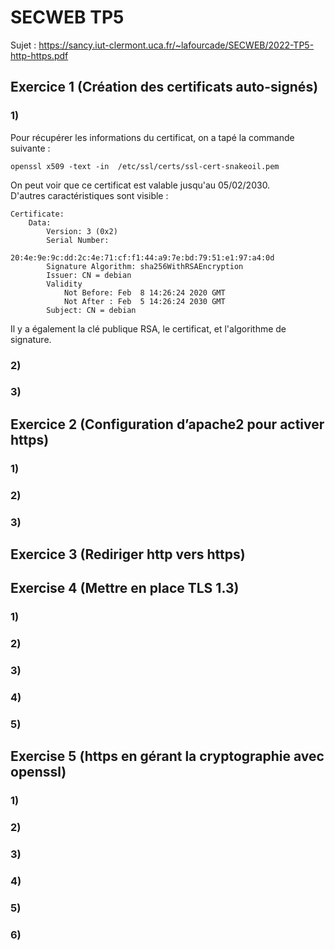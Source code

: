 # SECWEB TP5

Sujet : https://sancy.iut-clermont.uca.fr/~lafourcade/SECWEB/2022-TP5-http-https.pdf  

## Exercice 1 (Création des certificats auto-signés)

### 1)

Pour récupérer les informations du certificat, on a tapé la commande suivante :  
```
openssl x509 -text -in  /etc/ssl/certs/ssl-cert-snakeoil.pem
```

On peut voir que ce certificat est valable jusqu'au 05/02/2030.  
D'autres caractéristiques sont visible :

```
Certificate:  
    Data:  
        Version: 3 (0x2)  
        Serial Number:  
            20:4e:9e:9c:dd:2c:4e:71:cf:f1:44:a9:7e:bd:79:51:e1:97:a4:0d  
        Signature Algorithm: sha256WithRSAEncryption  
        Issuer: CN = debian  
        Validity  
            Not Before: Feb  8 14:26:24 2020 GMT  
            Not After : Feb  5 14:26:24 2030 GMT   
        Subject: CN = debian  
```

Il y a également la clé publique RSA, le certificat, et l'algorithme de signature.  

### 2)

### 3)

## Exercice 2 (Configuration d’apache2 pour activer https)

### 1)

### 2)

### 3)

## Exercice 3 (Rediriger http vers https)

## Exercise 4 (Mettre en place TLS 1.3)

### 1)

### 2)

### 3)

### 4)

### 5)

## Exercise 5 (https en gérant la cryptographie avec openssl)

### 1)

### 2)

### 3)

### 4)

### 5)

### 6)

